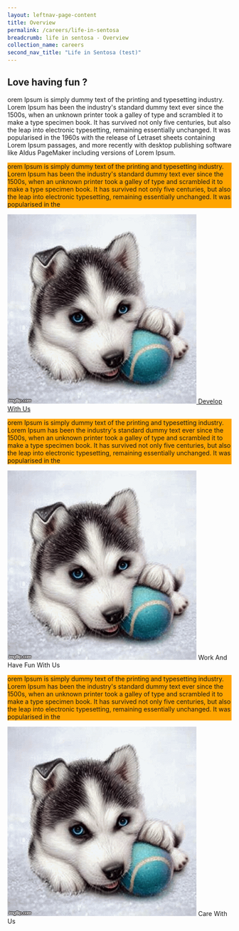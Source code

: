 ```yaml
---
layout: leftnav-page-content
title: Overview
permalink: /careers/life-in-sentosa
breadcrumb: life in sentosa - Overview
collection_name: careers
second_nav_title: "Life in Sentosa (test)"
---
```

## Love having fun ?
<div class="row">
	<div class="col is-12">
	
orem Ipsum is simply dummy text of the printing and typesetting industry. Lorem Ipsum has been the industry's standard dummy text ever since the 1500s, when an unknown printer took a galley of type and scrambled it to make a type specimen book. It has survived not only five centuries, but also the leap into electronic typesetting, remaining essentially unchanged. It was popularised in the 1960s with the release of Letraset sheets containing Lorem Ipsum passages, and more recently with desktop publishing software like Aldus PageMaker including versions of Lorem Ipsum.  

   </div>
</div>
 <div class="row" style="margin-left: 0rem;margin-right: 0rem;margin-top: 0rem;">
	<div class="col is-4" style="background-color: orange;">

orem Ipsum is simply dummy text of the printing and typesetting industry. Lorem Ipsum has been the industry's standard dummy text ever since the 1500s, when an unknown printer took a galley of type and scrambled it to make a type specimen book. It has survived not only five centuries, but also the leap into electronic typesetting, remaining essentially unchanged. It was popularised in the

</div>
	  <div class="col is-4">
		<a href="https://isomer-sentosa-staging.netlify.com/careers/life-in-sentosa/develop-with-us">
			<figure style="margin: 0; position: relative;">
			<img src="/images/test/testimagev1.gif" alt="Image of SND"/>
			<span class="image-text-1">Develop With Us</span>
		</figure>
		</a>
	  </div>
	<div class="col is-4" style="background-color: orange;">

orem Ipsum is simply dummy text of the printing and typesetting industry. Lorem Ipsum has been the industry's standard dummy text ever since the 1500s, when an unknown printer took a galley of type and scrambled it to make a type specimen book. It has survived not only five centuries, but also the leap into electronic typesetting, remaining essentially unchanged. It was popularised in the

</div>
</div>
 <div class="row">
	  <div class="col is-4">
                <figure style="margin: 0; position: relative;">
			<img src="/images/test/testimagev1.gif" alt="Image of SND"/>
			<span class="image-text-2">Work And Have Fun With Us</span>
		</figure>
	</div>
	<div class="col is-4" style="background-color: orange;">

orem Ipsum is simply dummy text of the printing and typesetting industry. Lorem Ipsum has been the industry's standard dummy text ever since the 1500s, when an unknown printer took a galley of type and scrambled it to make a type specimen book. It has survived not only five centuries, but also the leap into electronic typesetting, remaining essentially unchanged. It was popularised in the

</div>
	<div class="col is-4">
                <figure style="margin: 0; position: relative;">
			<img src="/images/test/testimagev1.gif" alt="Image of SND"/>
			<span class="image-text-3">Care With Us</span>
		</figure>
	</div>
</div>
